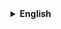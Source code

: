 <details>
  <summary style="cursor: pointer;"><b>English</b></summary>





<details style="padding-top: 18px">
  <summary style="cursor: pointer;"><b>На русском</b></summary>






</details>






